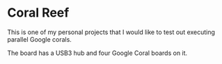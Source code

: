 # Coral Reef

This is one of my personal projects that I would like to test out executing parallel Google corals. 

The board has a USB3 hub and four Google Coral boards on it.
